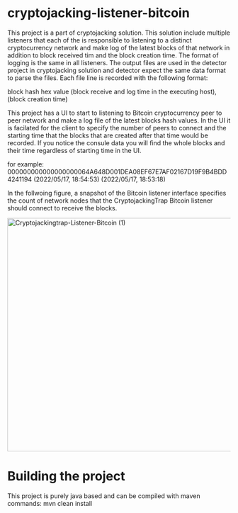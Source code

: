 # cryptojacking-listener-bitcoin

This project is a part of cryptojacking solution. This solution include multiple listeners that each of the is 
responsible to listening to a distinct cryptocurrency network and make log of the latest blocks of that network in 
addition to block received tim and the block creation time. The format of logging is the same in all listeners. The 
output files are used in the detector project in cryptojacking solution and detector expect the same data format to 
parse the files. Each file line is recorded with the following format:

block hash hex value (block receive and log time in the executing host), (block creation time)


This project has a UI to start to listening to Bitcoin cryptocurrency peer to peer network and make a log file of 
the latest blocks hash values. In the UI it is facilated for the client to specify the number of peers to connect 
and the starting time that the blocks that are created after that time would be recorded. If you notice the consule 
data you will find the whole blocks and their time regardless of starting time in the UI.  

for example:
000000000000000000064A648D001DEA08EF67E7AF02167D19F9B4BDD4241194 (2022/05/17, 18:54:53) (2022/05/17, 18:53:18)

In the follwoing figure, a snapshot of the Bitcoin listener interface specifies the count of network nodes that the CryptojackingTrap Bitcoin listener should connect to receive the blocks.

<img width="527" alt="Cryptojackingtrap-Listener-Bitcoin (1)" src="https://user-images.githubusercontent.com/16403529/207733222-edd258e4-84e6-4fb9-bb52-3f7e8b1aaa6c.png">

# Building the project
This project is purely java based and can be compiled with maven commands:
mvn clean install